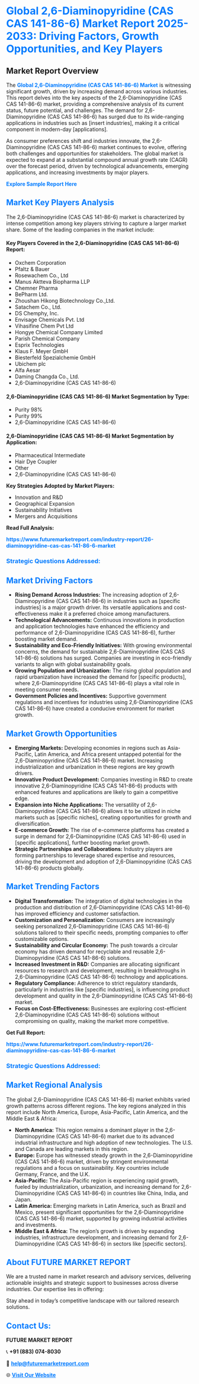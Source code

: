 <h1 style="color: #007BFF;">Global 2,6-Diaminopyridine (CAS CAS 141-86-6) Market Report 2025-2033: Driving Factors, Growth Opportunities, and Key Players</h1>

<section id="overview">
<h2>Market Report Overview</h2>
<p>The <a href="https://www.futuremarketreport.com/industry-report/26-diaminopyridine-cas-cas-141-86-6-market" style="color: #007BFF; text-decoration: none;"><strong>Global 2,6-Diaminopyridine (CAS CAS 141-86-6) Market</strong></a> is witnessing significant growth, driven by increasing demand across various industries. This report delves into the key aspects of the 2,6-Diaminopyridine (CAS CAS 141-86-6) market, providing a comprehensive analysis of its current status, future potential, and challenges. The demand for 2,6-Diaminopyridine (CAS CAS 141-86-6) has surged due to its wide-ranging applications in industries such as [insert industries], making it a critical component in modern-day [applications].</p>
<p>As consumer preferences shift and industries innovate, the 2,6-Diaminopyridine (CAS CAS 141-86-6) market continues to evolve, offering both challenges and opportunities for stakeholders. The global market is expected to expand at a substantial compound annual growth rate (CAGR) over the forecast period, driven by technological advancements, emerging applications, and increasing investments by major players.</p>
</section>

<section id="overview">
<p><a href="https://www.futuremarketreport.com/request-sample/reportId=98770" style="color: #007BFF; text-decoration: none;"><strong>Explore Sample Report Here</strong></a></p>
</section>

<section id="key-players">
<h2 style="color: #007BFF;">Market Key Players Analysis</h2>
<p>The 2,6-Diaminopyridine (CAS CAS 141-86-6) market is characterized by intense competition among key players striving to capture a larger market share. Some of the leading companies in the market include:</p>
<h4>Key Players Covered in the 2,6-Diaminopyridine (CAS CAS 141-86-6) Report:</h4>
<ul><li>Oxchem Corporation</li><li>Pfaltz &amp; Bauer</li><li>Rosewachem Co., Ltd</li><li>Manus Aktteva Biopharma LLP</li><li>Chemner Pharma</li><li>BePharm Ltd.</li><li>Zhoushan Hikong Biotechnology Co.,Ltd.</li><li>Satachem Co., Ltd.</li><li>DS Chemphy, Inc.</li><li>Envisage Chemicals Pvt. Ltd</li><li>Vihasifine Chem Pvt Ltd</li><li>Hongye Chemical Company Limited</li><li>Parish Chemical Company</li><li>Esprix Technologies</li><li>Klaus F. Meyer GmbH</li><li>Biesterfeld Spezialchemie GmbH</li><li>Ubichem plc</li><li>Alfa Aesar</li><li>Daming Changda Co., Ltd.</li><li>2,6-Diaminopyridine (CAS CAS 141-86-6)</li></ul>
<h4>2,6-Diaminopyridine (CAS CAS 141-86-6) Market Segmentation by Type:</h4>
<ul><li>Purity 98%</li><li>Purity 99%</li><li>2,6-Diaminopyridine (CAS CAS 141-86-6)</li></ul>

<h4>2,6-Diaminopyridine (CAS CAS 141-86-6) Market Segmentation by Application:</h4>
<ul><li>Pharmaceutical Intermediate</li><li>Hair Dye Coupler</li><li>Other</li><li>2,6-Diaminopyridine (CAS CAS 141-86-6)</li></ul>
<p><strong>Key Strategies Adopted by Market Players:</strong></p>
<ul>
<li>Innovation and R&D</li>
<li>Geographical Expansion</li>
<li>Sustainability Initiatives</li>
<li>Mergers and Acquisitions</li>
</ul>
</section>

<section>
<p><strong>Read Full Analysis: </strong></p><a href="https://www.futuremarketreport.com/industry-report/26-diaminopyridine-cas-cas-141-86-6-market" style="color: #007BFF; text-decoration: none;"><strong>https://www.futuremarketreport.com/industry-report/26-diaminopyridine-cas-cas-141-86-6-market</strong></a>
<h3 style="color: #007BFF;">Strategic Questions Addressed:</h3>
</section>

<section id="driving-factors">
<h2 style="color: #007BFF;">Market Driving Factors</h2>
<ul>
<li><strong>Rising Demand Across Industries:</strong> The increasing adoption of 2,6-Diaminopyridine (CAS CAS 141-86-6) in industries such as [specific industries] is a major growth driver. Its versatile applications and cost-effectiveness make it a preferred choice among manufacturers.</li>
<li><strong>Technological Advancements:</strong> Continuous innovations in production and application technologies have enhanced the efficiency and performance of 2,6-Diaminopyridine (CAS CAS 141-86-6), further boosting market demand.</li>
<li><strong>Sustainability and Eco-Friendly Initiatives:</strong> With growing environmental concerns, the demand for sustainable 2,6-Diaminopyridine (CAS CAS 141-86-6) solutions has surged. Companies are investing in eco-friendly variants to align with global sustainability goals.</li>
<li><strong>Growing Population and Urbanization:</strong> The rising global population and rapid urbanization have increased the demand for [specific products], where 2,6-Diaminopyridine (CAS CAS 141-86-6) plays a vital role in meeting consumer needs.</li>
<li><strong>Government Policies and Incentives:</strong> Supportive government regulations and incentives for industries using 2,6-Diaminopyridine (CAS CAS 141-86-6) have created a conducive environment for market growth.</li>
</ul>
</section>

<section id="growth-opportunities">
<h2 style="color: #007BFF;">Market Growth Opportunities</h2>
<ul>
<li><strong>Emerging Markets:</strong> Developing economies in regions such as Asia-Pacific, Latin America, and Africa present untapped potential for the 2,6-Diaminopyridine (CAS CAS 141-86-6) market. Increasing industrialization and urbanization in these regions are key growth drivers.</li>
<li><strong>Innovative Product Development:</strong> Companies investing in R&D to create innovative 2,6-Diaminopyridine (CAS CAS 141-86-6) products with enhanced features and applications are likely to gain a competitive edge.</li>
<li><strong>Expansion into Niche Applications:</strong> The versatility of 2,6-Diaminopyridine (CAS CAS 141-86-6) allows it to be utilized in niche markets such as [specific niches], creating opportunities for growth and diversification.</li>
<li><strong>E-commerce Growth:</strong> The rise of e-commerce platforms has created a surge in demand for 2,6-Diaminopyridine (CAS CAS 141-86-6) used in [specific applications], further boosting market growth.</li>
<li><strong>Strategic Partnerships and Collaborations:</strong> Industry players are forming partnerships to leverage shared expertise and resources, driving the development and adoption of 2,6-Diaminopyridine (CAS CAS 141-86-6) products globally.</li>
</ul>
</section>

<section id="trending-factors">
<h2 style="color: #007BFF;">Market Trending Factors</h2>
<ul>
<li><strong>Digital Transformation:</strong> The integration of digital technologies in the production and distribution of 2,6-Diaminopyridine (CAS CAS 141-86-6) has improved efficiency and customer satisfaction.</li>
<li><strong>Customization and Personalization:</strong> Consumers are increasingly seeking personalized 2,6-Diaminopyridine (CAS CAS 141-86-6) solutions tailored to their specific needs, prompting companies to offer customizable options.</li>
<li><strong>Sustainability and Circular Economy:</strong> The push towards a circular economy has driven demand for recyclable and reusable 2,6-Diaminopyridine (CAS CAS 141-86-6) solutions.</li>
<li><strong>Increased Investment in R&D:</strong> Companies are allocating significant resources to research and development, resulting in breakthroughs in 2,6-Diaminopyridine (CAS CAS 141-86-6) technology and applications.</li>
<li><strong>Regulatory Compliance:</strong> Adherence to strict regulatory standards, particularly in industries like [specific industries], is influencing product development and quality in the 2,6-Diaminopyridine (CAS CAS 141-86-6) market.</li>
<li><strong>Focus on Cost-Effectiveness:</strong> Businesses are exploring cost-efficient 2,6-Diaminopyridine (CAS CAS 141-86-6) solutions without compromising on quality, making the market more competitive.</li>
</ul>
</section>

<section>
<p><strong>Get Full Report: </strong></p><a href="https://www.futuremarketreport.com/industry-report/26-diaminopyridine-cas-cas-141-86-6-market" style="color: #007BFF; text-decoration: none;"><strong>https://www.futuremarketreport.com/industry-report/26-diaminopyridine-cas-cas-141-86-6-market</strong></a>
<h3 style="color: #007BFF;">Strategic Questions Addressed:</h3>
</section>


<section id="regional-analysis">
<h2 style="color: #007BFF;">Market Regional Analysis</h2>
<p>The global 2,6-Diaminopyridine (CAS CAS 141-86-6) market exhibits varied growth patterns across different regions. The key regions analyzed in this report include North America, Europe, Asia-Pacific, Latin America, and the Middle East & Africa:</p>
<ul>
<li><strong>North America:</strong> This region remains a dominant player in the 2,6-Diaminopyridine (CAS CAS 141-86-6) market due to its advanced industrial infrastructure and high adoption of new technologies. The U.S. and Canada are leading markets in this region.</li>
<li><strong>Europe:</strong> Europe has witnessed steady growth in the 2,6-Diaminopyridine (CAS CAS 141-86-6) market, driven by stringent environmental regulations and a focus on sustainability. Key countries include Germany, France, and the U.K.</li>
<li><strong>Asia-Pacific:</strong> The Asia-Pacific region is experiencing rapid growth, fueled by industrialization, urbanization, and increasing demand for 2,6-Diaminopyridine (CAS CAS 141-86-6) in countries like China, India, and Japan.</li>
<li><strong>Latin America:</strong> Emerging markets in Latin America, such as Brazil and Mexico, present significant opportunities for the 2,6-Diaminopyridine (CAS CAS 141-86-6) market, supported by growing industrial activities and investments.</li>
<li><strong>Middle East & Africa:</strong> The region’s growth is driven by expanding industries, infrastructure development, and increasing demand for 2,6-Diaminopyridine (CAS CAS 141-86-6) in sectors like [specific sectors].</li>
</ul>
</section>

<footer>
<h2 style="color: #007BFF;">About FUTURE MARKET REPORT</h2>
<p>We are a trusted name in market research and advisory services, delivering actionable insights and strategic support to businesses across diverse industries. Our expertise lies in offering:</p>

<p>Stay ahead in today’s competitive landscape with our tailored research solutions.</p>

<h2 style="color: #007BFF;">Contact Us:</h2>
<p><strong>FUTURE MARKET REPORT</strong></p>
<p>📞 <strong>+91 (883) 074-8030</strong></p>
<p>📧 <strong><a href="mailto:help@futuremarketreport.com" style="color: #007BFF;">help@futuremarketreport.com</a></strong></p>
<p>🌐 <strong><a href="https://www.futuremarketreport.com/" style="color: #007BFF;">Visit Our Website</a></strong></p>
</footer>